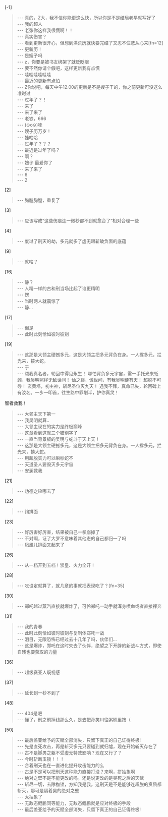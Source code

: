 
[-1] 
>--- 真的，Z大，我不信你能更这么快，所以你是不是结局老早就写好了<br>
>--- 我的超人<br>
>--- 老张你这样我很慌啊！！<br>
>--- 真实伤害？<br>
>--- 看到更新很开心，但想到洪荒历就快要完结了又忍不住悲从心来[fn=12]<br>
>--- 更新历！<br>
>--- 是嫂子吗<br>
>--- z，你要是被书友绑架了就眨眨眼<br>
>--- 要不然你请个假吧，这样更新我有点慌<br>
>--- 哇哇哇哇哇哇<br>
>--- 最近的更新有点怕<br>
>--- Z你说吧，每天中午12.00的更新是不是嫂子干的，你之前更新可没这么准时过<br>
>--- 过年了？！<br>
>--- 来了<br>
>--- 来了来了<br>
>--- 老铁，666<br>
>--- (⊙o⊙)哇<br>
>--- 嫂子历万岁！<br>
>--- 娃哈哈<br>
>--- 过年了？？？<br>
>--- 最近是过年了吗？<br>
>--- 啊？<br>
>--- 嫂子 最爱你了<br>
>--- 来了来了<br>
>--- 6<br>
>--- 2<br>

[2] 
>--- 胸膛胸膛，重复了<br>

[3] 
>--- 应该写成“这些伤痕连一微秒都不到就愈合了”相对合理一些<br>

[4] 
>--- 度过了刑天的劫，多元就多了虚无跟斩破负面的底蕴<br>

[9] 
>--- 就啥？<br>

[16] 
>--- 静？<br>
>--- 人精一样的古和刑当场比起了谁更精明<br>
>--- 愣<br>
>--- 当时两人就震惊了<br>
>--- 静...<br>

[17] 
>--- 但是<br>
>--- 此时此刻恰如彼时彼刻<br>

[19] 
>--- 这那是大领主硬撼多元，这是大领主把多元背负在身。一人撑多元，拦光来，揍大蛇。<br>
>--- 于<br>
>--- 颂我真名者，轮回中得见永生！
哪怕背负多元宇宙，需一手托光来蚯蚓，我吴明照样无敌世间！
仙之巅，傲世间，有我吴明便有天！
超脱不可辱！
玄黄塔，初主神，斩尽圣位灭九天！
遇我不拜，真命已失，轮回碑上有汝名。一步一叩首，往生路中罪削半，护你真灵！

智者救我！<br>
>--- 大领主天下第一<br>
>--- 我吴明就算..<br>
>--- 大领主现在的实力是终极巅峰<br>
>--- 这章看到这就三个错别字了<br>
>--- 一直当背景板的吴明与蛇斗于天上天！<br>
>--- 这那是大领主硬撼多元，这是大领主把多元背负在身。一人撑多元，拦光来，揍大蛇。<br>
>--- 用超脱实力可以瞬秒蛇不<br>
>--- 天道圣人要毁灭多元宇宙<br>
>--- 安澜救我<br>

[21] 
>--- 功德之轮哪去了<br>

[22] 
>--- 钧排面<br>

[23] 
>--- 好厉害好厉害，结果被自己一拳崩掉了<br>
>--- 不对啊，证了大罗不意味着其他态的自己都归一了吗<br>
>--- 凤凰儿排面又起来了<br>

[26] 
>--- 从一档开到五档！崇皇、火力全开！<br>

[28] 
>--- 吃设定就算了，就几章的事就把表现吃了？[fn=35]<br>

[30] 
>--- 郑吒越过蒸汽直接就爆炸了，可怜郑吒一动手就浑身喷血或者直接裸奔<br>

[31] 
>--- 我的青春<br>
>--- 此时此刻恰如彼时彼刻与复制体郑吒一战<br>
>--- 泪目，无限恐怖已经过去十几年了吗，伙伴们...<br>
>--- 这是爆炸，郑吒在这时失去了伙伴，绝望之下开辟的新战斗方式，即使自残也要获取的力量<br>

[36] 
>--- 超级赛亚人既视感<br>

[37] 
>--- 延长到一秒不到了<br>

[48] 
>--- 404是吧<br>
>--- 懂了，刑之前掉线那么久，是去把孙笑川往粥桶里按（<br>

[50] 
>--- 最后盖亚给予的天赋全部消失，只留下真正的自己证得终极!<br>
>--- 先是直死攻击，再是斩灭多元只要碰到就归墟，现在开始斩灭存在了<br>
>--- 古不是脚男之躯不受虚无特效影响？现在又行了？<br>
>--- 今时斩断玉锁！！！<br>
>--- 合着刑天也在一直进化提升攻击能力的么<br>
>--- 古是不是可以把刑天这种能力直接打没？来啊，拼抽象啊<br>
>--- 绝对之壁不是不能更改的吗。还是说更改的是昊死之后的天赋<br>
>--- 斩尽一切，去除枷锁，方知我是我。这刑天是不是能够连超脱的资质都斩灭，那可是隔着昊的绝对之壁<br>
>--- 太抽象了<br>
>--- 无敌态鲲鹏同等能力，无敌态鲲鹏就是应对终极的手段<br>
>--- 最后盖亚给予的天赋全部消失，只留下真正的自己证得终极!<br>
